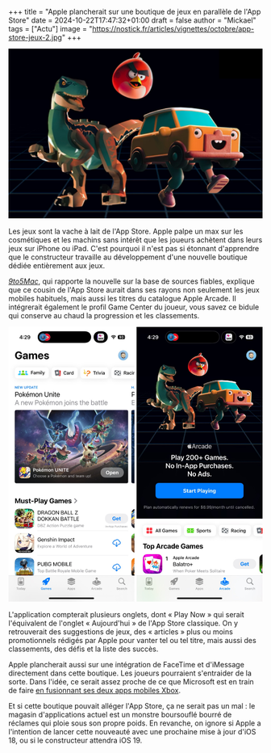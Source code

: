 +++
title = "Apple plancherait sur une boutique de jeux en parallèle de l'App Store"
date = 2024-10-22T17:47:32+01:00
draft = false
author = "Mickael"
tags = ["Actu"]
image = "https://nostick.fr/articles/vignettes/octobre/app-store-jeux-2.jpg"
+++

![Apple Arcade](app-store-jeux-2.jpg "")

Les jeux sont la vache à lait de l'App Store. Apple palpe un max sur les cosmétiques et les machins sans intérêt que les joueurs achètent dans leurs jeux sur iPhone ou iPad. C'est pourquoi il n'est pas si étonnant d'apprendre que le constructeur travaille au développement d'une nouvelle boutique dédiée entièrement aux jeux.

*[9to5Mac](https://9to5mac.com/2024/10/22/apple-new-app-store-like-app-games/)*, qui rapporte la nouvelle sur la base de sources fiables, explique que ce cousin de l'App Store aurait dans ses rayons non seulement les jeux mobiles habituels, mais aussi les titres du catalogue Apple Arcade. Il intégrerait également le profil Game Center du joueur, vous savez ce bidule qui conserve au chaud la progression et les classements.

![App Store](app-store-jeux.jpg "Les jeux occupent deux onglets dans l'App Store actuellement. Il est temps de faire le ménage.")

L'application compterait plusieurs onglets, dont « Play Now » qui serait l'équivalent de l'onglet « Aujourd'hui » de l'App Store classique. On y retrouverait des suggestions de jeux, des « articles » plus ou moins promotionnels rédigés par Apple pour vanter tel ou tel titre, mais aussi des classements, des défis et la liste des succès.

Apple plancherait aussi sur une intégration de FaceTime et d'iMessage directement dans cette boutique. Les joueurs pourraient s'entraider de la sorte. Dans l'idée, ce serait assez proche de ce que Microsoft est en train de faire [en fusionnant ses deux apps mobiles Xbox](https://nostick.fr/articles/2024/septembre/2509-xbox-apps-mobiles-fusion/).

Et si cette boutique pouvait alléger l'App Store, ça ne serait pas un mal : le magasin d'applications actuel est un monstre boursouflé bourré de réclames qui ploie sous son propre poids. En revanche, on ignore si Apple a l'intention de lancer cette nouveauté avec une prochaine mise à jour d'iOS 18, ou si le constructeur attendra iOS 19.